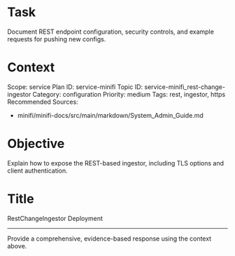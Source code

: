 # Task
Document REST endpoint configuration, security controls, and example requests for pushing new configs.

# Context
Scope: service
Plan ID: service-minifi
Topic ID: service-minifi_rest-change-ingestor
Category: configuration
Priority: medium
Tags: rest, ingestor, https
Recommended Sources:
- minifi/minifi-docs/src/main/markdown/System_Admin_Guide.md

# Objective
Explain how to expose the REST-based ingestor, including TLS options and client authentication.

# Title
RestChangeIngestor Deployment

---

Provide a comprehensive, evidence-based response using the context above.
